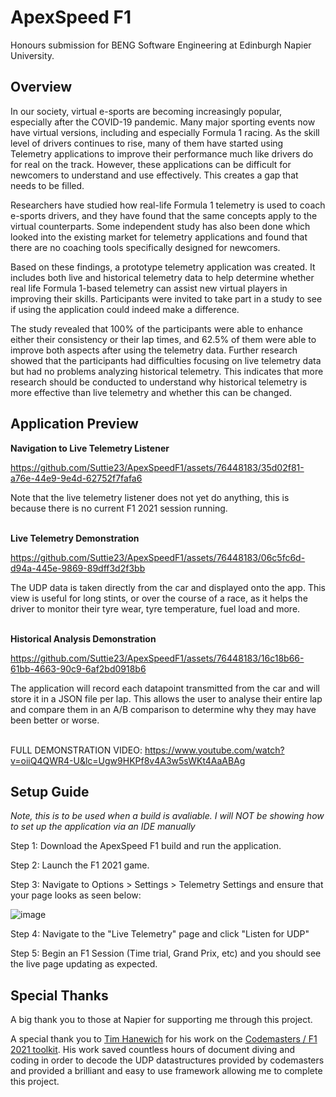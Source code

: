 # ApexSpeed F1

Honours submission for BENG Software Engineering at Edinburgh Napier University.

## Overview
In our society, virtual e-sports are becoming increasingly popular, especially after the COVID-19 pandemic. Many major sporting events now have virtual versions, including and especially Formula 1 racing. As the skill level of drivers continues to rise, many of them have started using Telemetry applications to improve their performance much like drivers do for real on the track. However, these applications can be difficult for newcomers to understand and use effectively. This creates a gap that needs to be filled.

Researchers have studied how real-life Formula 1 telemetry is used to coach e-sports drivers, and they have found that the same concepts apply to the virtual counterparts. Some independent study has also been done which looked into the existing market for telemetry applications and found that there are no coaching tools specifically designed for newcomers.

Based on these findings, a prototype telemetry application was created. It includes both live and historical telemetry data to help determine whether real life Formula 1-based telemetry can assist new virtual players in improving their skills. Participants were invited to take part in a study to see if using the application could indeed make a difference.

The study revealed that 100% of the participants were able to enhance either their consistency or their lap times, and 62.5% of them were able to improve both aspects after using the telemetry data.
Further research showed that the participants had difficulties focusing on live telemetry data but had no problems analyzing historical telemetry. This indicates that more research should be conducted to understand why historical telemetry is more effective than live telemetry and whether this can be changed. 

## Application Preview

**Navigation to Live Telemetry Listener**

https://github.com/Suttie23/ApexSpeedF1/assets/76448183/35d02f81-a76e-44e9-9e4d-62752f7fafa6

Note that the live telemetry listener does not yet do anything, this is because there is no current F1 2021 session running.
<br></br>

**Live Telemetry Demonstration**

https://github.com/Suttie23/ApexSpeedF1/assets/76448183/06c5fc6d-d94a-445e-9869-89dff3d2f3bb

The UDP data is taken directly from the car and displayed onto the app. This view is useful for long stints, or over the course of a race, as it helps the driver to monitor their tyre wear, tyre temperature, fuel load and more.
<br></br>

**Historical Analysis Demonstration**

https://github.com/Suttie23/ApexSpeedF1/assets/76448183/16c18b66-61bb-4663-90c9-6af2bd0918b6

The application will record each datapoint transmitted from the car and will store it in a JSON file per lap. This allows the user to analyse their entire lap and compare them in an A/B comparison to determine why they may have been better or worse.
<br></br>

FULL DEMONSTRATION VIDEO: https://www.youtube.com/watch?v=oiiQ4QWR4-U&lc=Ugw9HKPf8v4A3w5sWKt4AaABAg

## Setup Guide

_Note, this is to be used when a build is avaliable. I will NOT be showing how to set up the application via an IDE manually_

Step 1: Download the ApexSpeed F1 build and run the application.

Step 2: Launch the F1 2021 game.

Step 3: Navigate to Options > Settings > Telemetry Settings and ensure that your page looks as seen below:

![image](https://github.com/Suttie23/ApexSpeedF1/assets/76448183/5b1e48bd-d027-4012-b2f7-2748d1abfb55)

Step 4: Navigate to the "Live Telemetry" page and click "Listen for UDP"

Step 5: Begin an F1 Session (Time trial, Grand Prix, etc) and you should see the live page updating as expected.

## Special Thanks

A big thank you to those at Napier for supporting me through this project.

A special thank you to [Tim Hanewich](https://github.com/TimHanewich) for his work on the [Codemasters / F1 2021 toolkit](https://github.com/TimHanewich/Codemasters.F1_2021). His work saved countless hours of document diving and coding in order to decode the UDP datastructures provided by codemasters and provided a brilliant and easy to use framework allowing me to complete this project.




